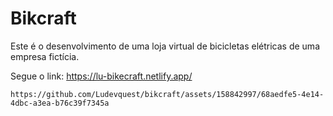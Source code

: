 # Bikcraft
Este é o desenvolvimento de uma loja virtual de bicicletas elétricas de uma empresa fictícia.

Segue o link:
https://lu-bikecraft.netlify.app/ <br>


```video
https://github.com/Ludevquest/bikcraft/assets/158842997/68aedfe5-4e14-4dbc-a3ea-b76c39f7345a

